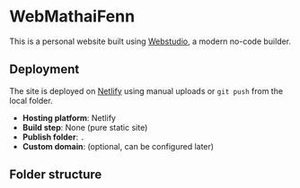 # WebMathaiFenn

This is a personal website built using [Webstudio](https://webstudio.is), a modern no-code builder.

## Deployment

The site is deployed on [Netlify](https://netlify.com) using manual uploads or `git push` from the local folder.

- **Hosting platform**: Netlify  
- **Build step**: None (pure static site)  
- **Publish folder**: `.`  
- **Custom domain**: (optional, can be configured later)

## Folder structure


